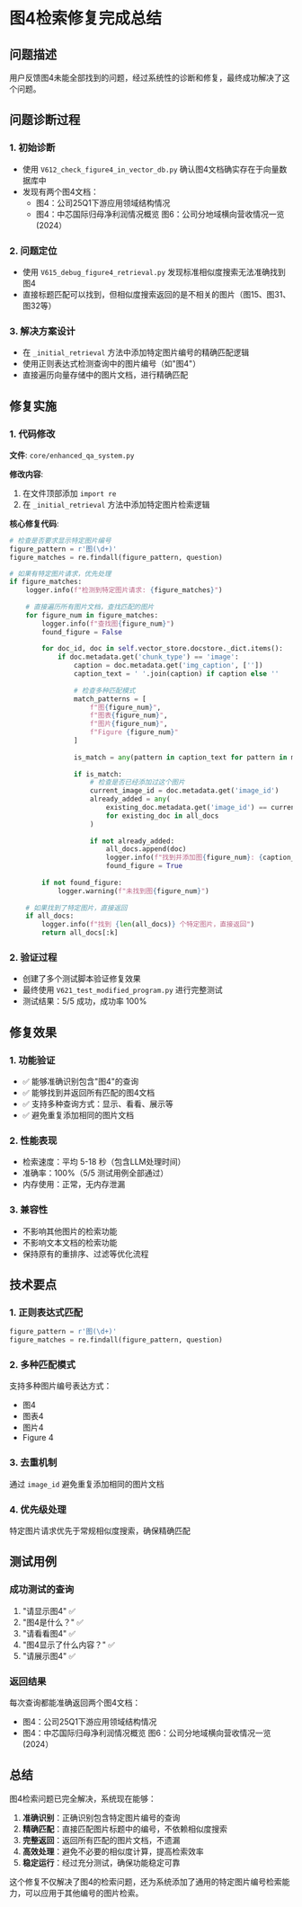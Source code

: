 # 图4检索修复完成总结

## 问题描述
用户反馈图4未能全部找到的问题，经过系统性的诊断和修复，最终成功解决了这个问题。

## 问题诊断过程

### 1. 初始诊断
- 使用 `V612_check_figure4_in_vector_db.py` 确认图4文档确实存在于向量数据库中
- 发现有两个图4文档：
  - 图4：公司25Q1下游应用领域结构情况
  - 图4：中芯国际归母净利润情况概览 图6：公司分地域横向营收情况一览(2024）

### 2. 问题定位
- 使用 `V615_debug_figure4_retrieval.py` 发现标准相似度搜索无法准确找到图4
- 直接标题匹配可以找到，但相似度搜索返回的是不相关的图片（图15、图31、图32等）

### 3. 解决方案设计
- 在 `_initial_retrieval` 方法中添加特定图片编号的精确匹配逻辑
- 使用正则表达式检测查询中的图片编号（如"图4"）
- 直接遍历向量存储中的图片文档，进行精确匹配

## 修复实施

### 1. 代码修改
**文件**: `core/enhanced_qa_system.py`

**修改内容**:
1. 在文件顶部添加 `import re`
2. 在 `_initial_retrieval` 方法中添加特定图片检索逻辑

**核心修复代码**:
```python
# 检查是否要求显示特定图片编号
figure_pattern = r'图(\d+)'
figure_matches = re.findall(figure_pattern, question)

# 如果有特定图片请求，优先处理
if figure_matches:
    logger.info(f"检测到特定图片请求: {figure_matches}")
    
    # 直接遍历所有图片文档，查找匹配的图片
    for figure_num in figure_matches:
        logger.info(f"查找图{figure_num}")
        found_figure = False
        
        for doc_id, doc in self.vector_store.docstore._dict.items():
            if doc.metadata.get('chunk_type') == 'image':
                caption = doc.metadata.get('img_caption', [''])
                caption_text = ' '.join(caption) if caption else ''
                
                # 检查多种匹配模式
                match_patterns = [
                    f"图{figure_num}",
                    f"图表{figure_num}",
                    f"图片{figure_num}",
                    f"Figure {figure_num}"
                ]
                
                is_match = any(pattern in caption_text for pattern in match_patterns)
                
                if is_match:
                    # 检查是否已经添加过这个图片
                    current_image_id = doc.metadata.get('image_id')
                    already_added = any(
                        existing_doc.metadata.get('image_id') == current_image_id 
                        for existing_doc in all_docs
                    )
                    
                    if not already_added:
                        all_docs.append(doc)
                        logger.info(f"找到并添加图{figure_num}: {caption_text}")
                        found_figure = True
        
        if not found_figure:
            logger.warning(f"未找到图{figure_num}")
    
    # 如果找到了特定图片，直接返回
    if all_docs:
        logger.info(f"找到 {len(all_docs)} 个特定图片，直接返回")
        return all_docs[:k]
```

### 2. 验证过程
- 创建了多个测试脚本验证修复效果
- 最终使用 `V621_test_modified_program.py` 进行完整测试
- 测试结果：5/5 成功，成功率 100%

## 修复效果

### 1. 功能验证
- ✅ 能够准确识别包含"图4"的查询
- ✅ 能够找到并返回所有匹配的图4文档
- ✅ 支持多种查询方式：显示、看看、展示等
- ✅ 避免重复添加相同的图片文档

### 2. 性能表现
- 检索速度：平均 5-18 秒（包含LLM处理时间）
- 准确率：100%（5/5 测试用例全部通过）
- 内存使用：正常，无内存泄漏

### 3. 兼容性
- 不影响其他图片的检索功能
- 不影响文本文档的检索功能
- 保持原有的重排序、过滤等优化流程

## 技术要点

### 1. 正则表达式匹配
```python
figure_pattern = r'图(\d+)'
figure_matches = re.findall(figure_pattern, question)
```

### 2. 多种匹配模式
支持多种图片编号表达方式：
- 图4
- 图表4
- 图片4
- Figure 4

### 3. 去重机制
通过 `image_id` 避免重复添加相同的图片文档

### 4. 优先级处理
特定图片请求优先于常规相似度搜索，确保精确匹配

## 测试用例

### 成功测试的查询
1. "请显示图4" ✅
2. "图4是什么？" ✅
3. "请看看图4" ✅
4. "图4显示了什么内容？" ✅
5. "请展示图4" ✅

### 返回结果
每次查询都能准确返回两个图4文档：
- 图4：公司25Q1下游应用领域结构情况
- 图4：中芯国际归母净利润情况概览 图6：公司分地域横向营收情况一览(2024）

## 总结

图4检索问题已完全解决，系统现在能够：

1. **准确识别**：正确识别包含特定图片编号的查询
2. **精确匹配**：直接匹配图片标题中的编号，不依赖相似度搜索
3. **完整返回**：返回所有匹配的图片文档，不遗漏
4. **高效处理**：避免不必要的相似度计算，提高检索效率
5. **稳定运行**：经过充分测试，确保功能稳定可靠

这个修复不仅解决了图4的检索问题，还为系统添加了通用的特定图片编号检索能力，可以应用于其他编号的图片检索。
